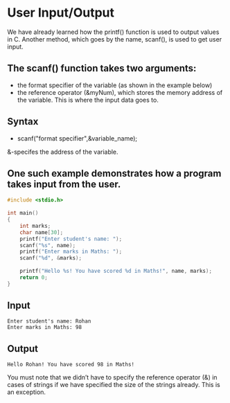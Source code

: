 # User Input/Output
We have already learned how the printf() function is used to output values in C. Another method, which goes by the name, scanf(), is used to get user input.

 

## The scanf() function takes two arguments:

- the format specifier of the variable (as shown in the example below)
- the reference operator (&myNum), which stores the memory address of the variable. This is where the input data goes to.

## Syntax
- scanf("format specifier",&variable_name);

&-specifes the address of the variable.

## One such example demonstrates how a program takes input from the user. 
``` c
#include <stdio.h>
 
int main()
{
    int marks;
    char name[30];
    printf("Enter student's name: ");
    scanf("%s", name);
    printf("Enter marks in Maths: ");
    scanf("%d", &marks);
 
    printf("Hello %s! You have scored %d in Maths!", name, marks);
    return 0;
}
```
 

## Input

```
Enter student's name: Rohan
Enter marks in Maths: 98
```

## Output
```
Hello Rohan! You have scored 98 in Maths!
```

You must note that we didn’t have to specify the reference operator (&) in cases of strings if we have specified the size of the strings already. This is an exception.

 